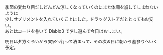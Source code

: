 季節の変わり目だしどんどん涼しくなっていくのにまた体調を崩してしまわないように  
少しサプリメントを入れていくことにした。ドラッグストアだととってもお安い。  
あとはコードを書いて Diablo3 で少し遊んで今日はおしまい。

明日は夕方くらいから実家へ行って泊まって、その次の日に朝から墓参りへいく予定。
